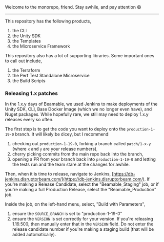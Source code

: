Welcome to the monorepo, friend. Stay awhile, and pay attention :smile: 

---

This repository has the following products, 
1. the CLI
2. the Unity SDK
3. the Templates
4. the Microservice Framework

This repository also has a lot of supporting libraries. Some important ones to call out include, 
1. the Terraform
2. the Perf Test Standalone Microservice
3. the Build Scripts




### Releasing 1.x patches

In the 1.x.y days of Beamable, we used Jenkins to make deployments of the Unity SDK, CLI, Base Docker Image (which we no longer even have), and Nuget packages. While hopefully rare, we still may need to deploy 1.x.y releases every so often. 

The first step is to get the code you want to deploy onto the `production-1-19-0` branch. It will likely be dicey, but I recommend 
1. checking out `production-1-19-0`, forking a branch called `patch/1-x-y` (where `x` and `y` are your release numbers), 
2. cherry picking commits from the main repo back into the branch, 
3. opening a PR from your branch back into `production-1-19-0` and letting the tests run and the team stare at the changes for awhile. 

Then, when it is time to release, navigate to Jenkins, [https://db-jenkins.disruptorbeam.com/](https://db-jenkins.disruptorbeam.com/). 
If you're making a Release Candidate, select the "Beamable_Staging" job, or if you're making a full Production Release, select the "Beamable_Production" job.

Inside the job, on the left-hand menu, select, "Build with Parameters",
1. ensure the `SOURCE_BRANCH` is set to "production-1-19-0"
2. ensure the `VERSION` is set correctly for your version. If you're releasing 1.19.500, then manually enter that in the `VERSION` field. Do not enter the release candidate number if you're making a staging build (that will be added automatically). 